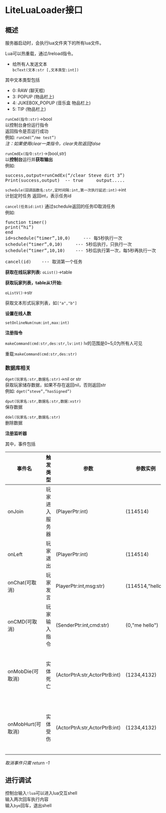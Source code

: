 # LiteLuaLoader接口

## 概述

服务器启动时，会执行lua文件夹下的所有lua文件。

Lua可以热重载，通过/lreload指令。

- 给所有人发送文本</br>
`bcText(文本:str [,文本类型:int])`

其中文本类型包括

- 0: RAW (聊天框)
- 3: POPUP (物品栏上)
- 4: JUKEBOX_POPUP (音乐盒 物品栏上)
- 5: TIP (物品栏上)

`runCmd(指令:str)`->bool</br>
以控制台身份运行指令</br>
返回指令是否运行成功</br>
例如: `runCmd(”/me test”)`</br>
*注：如果使用clear一类指令，clear失败返回false*

`runCmdEx(指令:str)`->(bool,str)</br>
以**控制台**运行并**获取输出**</br>
例如:
<pre>
success,output=runCmdEx(“/clear Steve dirt 3”)
Print(success,output)  -- true     output.....
</pre>

`schedule(回调函数名:str,定时间隔:int,第一次执行延迟:int)`->int</br>
计划定时任务 返回int，表示任务id</br>

`cancel(任务id:int)`
通过schedule返回的任务ID取消任务</br>
例如:
<pre>
function timer()
print(“hi”)
end
id=schedule(“timer”,10,0)     --- 每5秒执行一次
schedule(“timer”,0,10)     --- 5秒后执行，只执行一次
schedule(“timer”,10,10)    --- 5秒后执行第一次，每5秒再执行一次

cancel(id)    --- 取消第一个任务
</pre>

**获取在线玩家列表:** 
`oList()`->table

**获取玩家列表，table从1开始:** 

`oListV()`->str</br>

获取文本形式玩家列表，如`["a","b"]`

**设置在线人数**

`setOnlineNum(num:int,max:int)`

**注册指令**

`makeCommand(cmd:str,des:str,lv:int)`
lv的范围是0~5,0为所有人可见

重载:`makeCommand(cmd:str,des:str)`

### 数据库相关
`dget(玩家名:str,数据名:str)`->nil or str</br>
获取玩家储存数据，如果不存在返回nil，否则返回str</br>
例如: `dget(“steve”,”hasSigned”)`

`dput(玩家名:str,数据名:str,数据:xstr)`</br>
保存数据

`ddel(玩家名:str,数据名:str)`</br>
删除数据

**注册监听器**

其中，事件包括

事件名|触发类型|参数|参数实例|备注
--|---|---|---|--
onJoin| 玩家进入服务器 |(PlayerPtr:int)|(114514)| |
onLeft|玩家退出|(PlayerPtr:int)|(114514)| |
onChat(可取消)|玩家发言|PlayerPtr:int,msg:str)|(114514,"hello")| |
onCMD(可取消)|玩家输入指令|(SenderPtr:int,cmd:str)|(0,"me hello")| SenderPtr可能为0|
onMobDie(可取消)|实体死亡|(ActorPtrA:str,ActorPtrB:int)|(1234,4132)|ActorPtrA为死亡生物指针,ActorPtrB为杀死该生物的生物的指针(可能为0)|
onMobHurt(可取消)|实体受伤|(ActorPtrA:str,ActorPtrB:int)|(1234,4132)|ActorPtrA为受伤生物指针,ActorPtrB为攻击该生物的生物的指针(可能为0)|

*取消事件只需 return -1*

## 进行调试
控制台输入`!lua`可以进入lua交互shell</br>
输入两次回车执行内容</br>
输入`bye`回车，退出shell
